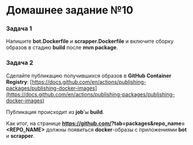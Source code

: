 # Домашнее задание №10

### Задача 1

Напишите **bot.Dockerfile** и **scrapper.Dockerfile** и включите сборку образов в стадию **build** после **mvn package**.


### Задача 2

Сделайте публикацию получившихся образов в **GitHub Container Registry**: [https://docs.github.com/en/actions/publishing-packages/publishing-docker-images](https://docs.github.com/en/actions/publishing-packages/publishing-docker-images)

Публикация происходит из **job**'ы **build**.

Как итог, на странице **https://github.com/<LOGIN>?tab=packages&repo_name=<REPO_NAME>** должны появиться **docker**-образы с приложениями **bot** и **scrapper**.
